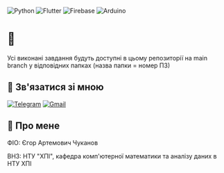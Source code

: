 ![Python](https://img.shields.io/badge/python-3670A0?style=for-the-badge&logo=python&logoColor=ffdd54)
![Flutter](	https://img.shields.io/badge/Flutter-02569B?style=for-the-badge&logo=flutter&logoColor=white)
![Firebase](https://img.shields.io/badge/firebase-%23039BE5.svg?style=for-the-badge&logo=firebase)
![Arduino](https://img.shields.io/badge/Arduino-00979D?style=for-the-badge&logo=Arduino&logoColor=white)
# 👋
Усі виконані завдання будуть доступні в цьому репозиторії на main branch у відповідних папках (назва папки = номер ПЗ)
## 🔗 Зв'язатися зі мною
[![Telegram](https://img.shields.io/badge/Telegram-2CA5E0?style=for-the-badge&logo=telegram&logoColor=white)](https://t.me/chinazys1001) 
[![Gmail](https://img.shields.io/badge/Gmail-D14836?style=for-the-badge&logo=gmail&logoColor=white)](mailto:egor.chukanov@gmail.com) 
## 🚀 Про мене
ФІО: Єгор Артемович Чуканов

ВНЗ: НТУ "ХПІ", кафедра комп'ютерної математики та аналізу даних в НТУ ХПІ
